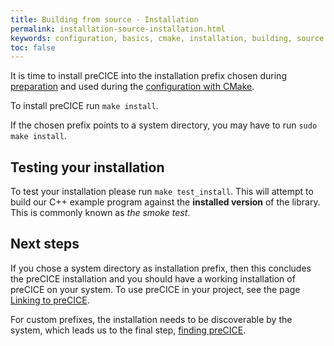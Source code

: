 ```yaml
---
title: Building from source - Installation
permalink: installation-source-installation.html
keywords: configuration, basics, cmake, installation, building, source
toc: false
---
```


It is time to install preCICE into the installation prefix chosen during [preparation](installation-source-preparation#installation-prefix) and used during the [configuration with CMake](installation-source-configuration).

To install preCICE run `make install`.

If the chosen prefix points to a system directory, you may have to run `sudo make install`.

## Testing your installation

To test your installation please run `make test_install`.
This will attempt to build our C++ example program against the **installed version** of the library.
This is commonly known as _the smoke test_.

## Next steps

If you chose a system directory as installation prefix, then this concludes the preCICE installation and you should have a working installation of preCICE on your system.
To use preCICE in your project, see the page [Linking to preCICE](installation-linking).

For custom prefixes, the installation needs to be discoverable by the system, which leads us to the final step, [finding preCICE](installation-source-finding).
